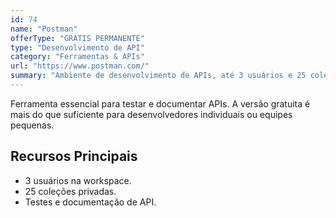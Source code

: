 ```yaml
---
id: 74
name: "Postman"
offerType: "GRÁTIS PERMANENTE"
type: "Desenvolvimento de API"
category: "Ferramentas & APIs"
url: "https://www.postman.com/"
summary: "Ambiente de desenvolvimento de APIs, até 3 usuários e 25 coleções."
---
```


Ferramenta essencial para testar e documentar APIs. A versão gratuita é mais do que suficiente para desenvolvedores individuais ou equipes pequenas.

## Recursos Principais

- 3 usuários na workspace.
- 25 coleções privadas.
- Testes e documentação de API.
